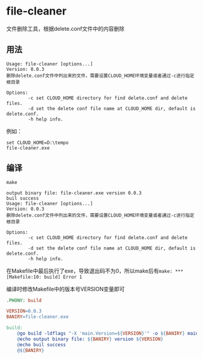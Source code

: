 # file-cleaner
文件删除工具，根据delete.conf文件中的内容删除

## 用法
```
Usage: file-cleaner [options...]
Version: 0.0.3
删除delete.conf文件中列出来的文件，需要设置CLOUD_HOME环境变量或者通过-c进行指定根目录

Options:
        -c set CLOUD_HOME directory for find delete.conf and delete files.
        -d set the delete conf file name at CLOUD_HOME dir, default is delete.conf.
        -h help info.

```

例如：
```
set CLOUD_HOME=D:\tempo
file-cleaner.exe

```

## 编译
```shell
make

output binary file: file-cleaner.exe version 0.0.3
buil success
Usage: file-cleaner [options...]
Version: 0.0.3
删除delete.conf文件中列出来的文件，需要设置CLOUD_HOME环境变量或者通过-c进行指定根目录

Options:
        -c set CLOUD_HOME directory for find delete.conf and delete files.
        -d set the delete conf file name at CLOUD_HOME dir, default is delete.conf.
        -h help info.

```
在Makefile中最后执行了exe，导致退出码不为0，所以make后有`make: *** [Makefile:10: build] Error 1`

编译时修改Makefile中的版本号VERSION变量即可
```makefile
.PHONY: build

VERSION=0.0.3
BANIRY=file-cleaner.exe

build:
	@go build -ldflags "-X 'main.Version=${VERSION}'" -o ${BANIRY} main.go
	@echo output binary file: ${BANIRY} version ${VERSION}
	@echo buil success
	@${BANIRY}
```